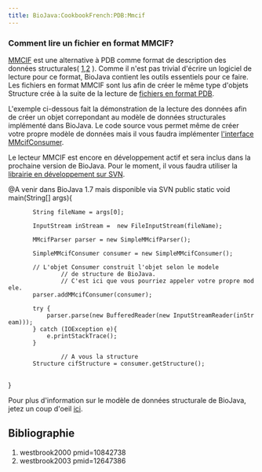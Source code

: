 ```yaml
---
title: BioJava:CookbookFrench:PDB:Mmcif
---
```


### Comment lire un fichier en format MMCIF?

[MMCIF](http://ndbserver.rutgers.edu/mmcif/index.html) est une
alternative à PDB comme format de description des données structurales(
[1](#westbrook2000 "wikilink"),[2](#westbrook2003 "wikilink") ). Comme
il n'est pas trivial d'écrire un logiciel de lecture pour ce format,
BioJava contient les outils essentiels pour ce faire. Les fichiers en
format MMCIF sont lus afin de créer le même type d'objets Structure crée
à la suite de la lecture de [fichiers en format
PDB](BioJava:CookbookFrench:PDB:Read "wikilink").

L'exemple ci-dessous fait la démonstration de la lecture des données
afin de créer un objet correpondant au modèle de données structurales
implémenté dans BioJava. Le code source vous permet même de créer votre
propre modèle de données mais il vous faudra implémenter [l'interface
MMcifConsumer](http://www.spice-3d.org/public-files/javadoc/biojava/org/biojava/bio/structure/io/mmcif/MMcifConsumer.html).

Le lecteur MMCIF est encore en développement actif et sera inclus dans
la prochaine version de BioJava. Pour le moment, il vous faudra utiliser
la [librairie en développement sur SVN](Autobuild_events "wikilink").

<java> @A venir dans BioJava 1.7 mais disponible via SVN public static
void main(String[] args){

`       String fileName = args[0];`  
`       `  
`       InputStream inStream =  new FileInputStream(fileName);`  
`       `  
`       MMcifParser parser = new SimpleMMcifParser();`

`       SimpleMMcifConsumer consumer = new SimpleMMcifConsumer();`

`       // L'objet Consumer construit l'objet selon le modele`  
`               // de structure de BioJava.`  
`               // C'est ici que vous pourriez appeler votre propre modele.          `  
`       parser.addMMcifConsumer(consumer);`

`       try {`  
`           parser.parse(new BufferedReader(new InputStreamReader(inStream)));`  
`       } catch (IOException e){`  
`           e.printStackTrace();`  
`       }`

`               // A vous la structure`  
`       Structure cifStructure = consumer.getStructure();`  
`                     `

}

</java>

Pour plus d'information sur le modèle de données structurale de BioJava,
jetez un coup d'oeil [ici](BioJava:CookbookFrench:PDB:Atom "wikilink").

Bibliographie
-------------

<biblio>

1.  westbrook2000 pmid=10842738
2.  westbrook2003 pmid=12647386

</biblio>
